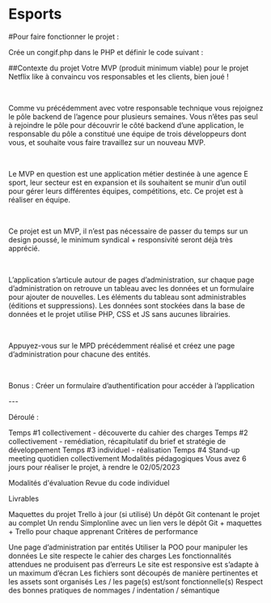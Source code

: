 # Esports
#Pour faire fonctionner le projet :

Crée un congif.php dans le PHP et définir le code suivant :

##Contexte du projet Votre MVP (produit minimum viable) pour le projet Netflix like à convaincu vos responsables et les clients, bien joué !

​

Comme vu précédemment avec votre responsable technique vous rejoignez le pôle backend de l’agence pour plusieurs semaines. Vous n’êtes pas seul à rejoindre le pôle pour découvrir le côté backend d’une application, le responsable du pôle a constitué une équipe de trois développeurs dont vous, et souhaite vous faire travaillez sur un nouveau MVP.

​

Le MVP en question est une application métier destinée à une agence E sport, leur secteur est en expansion et ils souhaitent se munir d’un outil pour gérer leurs différentes équipes, compétitions, etc. Ce projet est à réaliser en équipe.

​

Ce projet est un MVP, il n’est pas nécessaire de passer du temps sur un design poussé, le minimum syndical + responsivité seront déjà très apprécié.

​

L’application s’articule autour de pages d’administration, sur chaque page d’administration on retrouve un tableau avec les données et un formulaire pour ajouter de nouvelles. Les éléments du tableau sont administrables (éditions et suppressions). Les données sont stockées dans la base de données et le projet utilise PHP, CSS et JS sans aucunes librairies.

​

Appuyez-vous sur le MPD précédemment réalisé et créez une page d’administration pour chacune des entités.

​

Bonus : Créer un formulaire d’authentification pour accéder à l’application

​---

Déroulé :

Temps #1 collectivement - découverte du cahier des charges Temps #2 collectivement - remédiation, récapitulatif du brief et stratégie de développement Temps #3 individuel - réalisation Temps #4 Stand-up meeting quotidien collectivement Modalités pédagogiques Vous avez 6 jours pour réaliser le projet, à rendre le 02/05/2023

Modalités d'évaluation Revue du code individuel

Livrables

Maquettes du projet
Trello à jour (si utilisé)
Un dépôt Git contenant le projet au complet
Un rendu Simplonline avec un lien vers le dépôt Git + maquettes + Trello pour chaque apprenant
Critères de performance

Une page d’administration par entités
Utiliser la POO pour manipuler les données
Le site respecte le cahier des charges
Les fonctionnalités attendues ne produisent pas d’erreurs
Le site est responsive est s’adapte à un maximum d’écran
Les fichiers sont découpés de manière pertinentes et les assets sont organisés
Les / les page(s) est/sont fonctionnelle(s)
Respect des bonnes pratiques de nommages / indentation / sémantique

